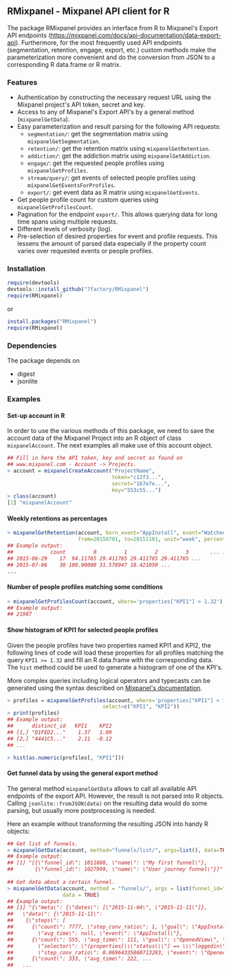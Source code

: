 ## RMixpanel - Mixpanel API client for R


The package RMixpanel provides an interface from R to Mixpanel's Export API endpoints 
(https://mixpanel.com/docs/api-documentation/data-export-api). 
Furthermore, for the most frequently used API endpoints (segmentation, retention, engage, export, etc.) custom methods 
make the parameterization more convenient and do the conversion from JSON to a corresponding R data.frame or R matrix.

### Features

- Authentication by constructing the necessary request URL using the Mixpanel project's API token, secret and key.
- Access to any of Mixpanel's Export API's by a general method (`mixpanelGetData`).
- Easy parameterization and result parsing for the following API requests:
  - `segmentation/`: get the segmentation matrix using `mixpanelGetSegmentation`. 
  - `retention/`: get the retention matrix using `mixpanelGetRetention`.
  - `addiction/`: get the addiction matrix using `mixpanelGetAddiction`.
  - `engage/`: get the requested people profiles using `mixpanelGetProfiles`.
  - `stream/query/`: get events of selected people profiles using `mixpanelGetEventsForProfiles`.
  - `export/`: get event data as R matrix using `mixpanelGetEvents`.
- Get people profile count for custom queries using `mixpanelGetProfilesCount`. 
- Pagination for the endpoint `export/`. This allows querying data for long time spans using multiple requests.  
- Different levels of verbosity (log).
- Pre-selection of desired properties for event and profile requests. This lessens the amount of parsed data especially 
if the property count varies over requested events or people profiles. 

### Installation

``` r
require(devtools)
devtools::install_github("7factory/RMixpanel")
require(RMixpanel)
```

or

``` r
install.packages("RMixpanel")
require(RMixpanel)
```

### Dependencies

The package depends on
- digest
- jsonlite

### Examples

#### Set-up account in R

In order to use the various methods of this package, we need to save the account data of the Mixpanel Project into an R object of class `mixpanelAccount`. The next examples all make use of this account object. 

``` r
## Fill in here the API token, key and secret as found on 
## www.mixpanel.com - Account -> Projects. 
> account = mixpanelCreateAccount("ProjectName",
                                  token="c12f3...",
                                  secret="167e7e...", 
                                  key="553c55...")
> class(account)
[1] "mixpanelAccount"
```

#### Weekly retentions as percentages

``` r
> mixpanelGetRetention(account, born_event="AppInstall", event="WatchedItem", 
                       from=20150701, to=20151101, unit="week", percentages=TRUE)
## Example output:
##            count         0         1         2         3       ... ...
## 2015-06-29    17  94.11765 29.411765 29.411765 29.411765 ...
## 2015-07-06    38 100.00000 31.578947 18.421050 ...       
...
```

#### Number of people profiles matching some conditions

``` r
> mixpanelGetProfilesCount(account, where='properties["KPI1"] > 1.32')
## Example output:
## 21987   
```

#### Show histogram of KPI1 for selected people profiles 

Given the people profiles have two properties named KPI1 and KPI2, the following lines of code will load these properties for all profiles matching the query `KPI1 >= 1.32` and fill an R data.frame with the corresponding data. The `hist` method could be used to generate a histogram of one of the KPI's. 

More complex queries including logical operators and typecasts can be generated using the syntax described on [Mixpanel's documentation](https://mixpanel.com/docs/api-documentation/data-export-api#segmentation-expressions).

``` r
> profiles = mixpanelGetProfiles(account, where='properties["KPI1"] > 1.32', 
                               select=c("KPI1", "KPI2"))
> print(profiles)
## Example output:
##      distinct_id   KPI1    KPI2  
## [1,] "D1FED2..."    1.37   1.09 
## [2,] "4441C5..."    2.11  -0.12
## ...

> hist(as.numeric(profiles[, "KPI1"]))
```

#### Get funnel data by using the general export method

The general method `mixpanelGetData` allows to call all available API endpoints of the export API. However, the result is not parsed into R objects. Calling `jsonlite::fromJSON(data)` on the resulting data would do some parsing, but usually more 
postprocessing is needed. 

Here an example without transforming the resulting JSON into handy R objects:

``` r
## Get list of funnels.
> mixpanelGetData(account, method="funnels/list/", args=list(), data=TRUE)
## Example output:
## [1] "[{\"funnel_id\": 1011888, \"name\": \"My first funnel\"}, 
##       {\"funnel_id\": 1027999, \"name\": \"User journey funnel\"}]"
      
## Get data about a certain funnel.
> mixpanelGetData(account, method = "funnels/", args = list(funnel_id="1027999", unit="week"), 
                  data = TRUE)
## Example output:
## [1] "{\"meta\": {\"dates\": [\"2015-11-04\", \"2015-11-11\"]}, 
##   \"data\": {\"2015-11-11\": 
##    {\"steps\": [
##      {\"count\": 7777, \"step_conv_ratio\": 1, \"goal\": \"AppInstall\", \"overall_conv_ratio\":1, 
##        \"avg_time\": null, \"event\": \"AppInstall\"}, 
##      {\"count\": 555, \"avg_time\": 111, \"goal\": \"OpenedView\", \"overall_conv_ratio\": 0.77, 
##        \"selector\": \"(properties[\\\"status\\\"] == \\\"loggedin\\)\", 
##        \"step_conv_ratio\": 0.06964335860713283, \"event\": \"OpenedView\"}, 
##      {\"count\": 333, \"avg_time\": 222, ...
##   ...
```

